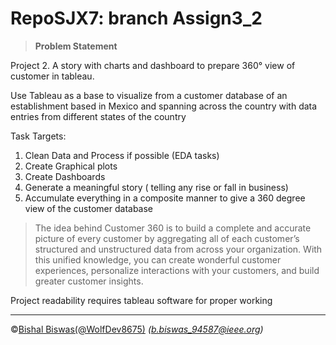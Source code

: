# RepoSJX7: branch Assign3_2
>__Problem Statement__

Project 2. A story with charts and dashboard to prepare 360° view of customer in tableau.
 
 Use Tableau as a base to visualize from a customer database of an establishment based in Mexico and spanning across the country with data entries from different states of the country
 
 Task Targets:
 1. Clean Data and Process if possible (EDA tasks)
 2. Create Graphical plots
 3. Create Dashboards
 4. Generate a meaningful story ( telling any rise or fall in business)
 5. Accumulate everything in a composite manner to give a 360 degree view of the customer database

> The idea behind Customer 360 is to build a complete and accurate picture of every customer by aggregating all of each customer’s structured and unstructured data from across your organization. With this unified knowledge, you can create wonderful customer experiences, personalize interactions with your customers, and build greater customer insights.
> 

Project readability requires tableau software for proper working 

---
&copy;[Bishal Biswas(@WolfDev8675)](https://github.com/WolfDev8675)
_(b.biswas_94587@ieee.org)_
